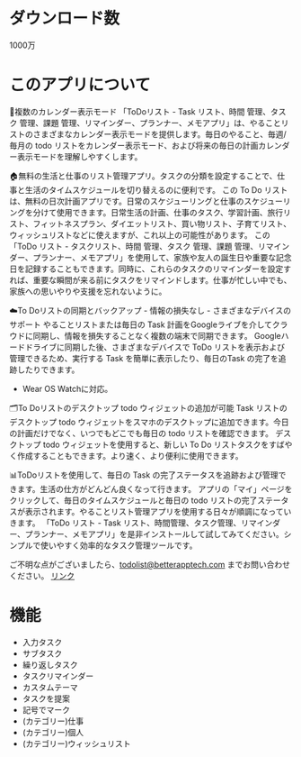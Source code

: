 # ダウンロード数
1000万
# このアプリについて
📅複数のカレンダー表示モード
「ToDoリスト - Task リスト、時間 管理、タスク 管理、課題 管理、リマインダー、プランナー、メモアプリ」は、やることリストのさまざまなカレンダー表示モードを提供します。毎日のやること、毎週/毎月の todo リストをカレンダー表示モード、および将来の毎日の計画カレンダー表示モードを理解しやすくします。

🏠無料の生活と仕事のリスト管理アプリ。タスクの分類を設定することで、仕事と生活のタイムスケジュールを切り替えるのに便利です。
この To Do リストは、無料の日次計画アプリです。日常のスケジューリングと仕事のスケジューリングを分けて使用できます。日常生活の計画、仕事のタスク、学習計画、旅行リスト、フィットネスプラン、ダイエットリスト、買い物リスト、子育てリスト、ウィッシュリストなどに使えますが、これ以上の可能性があります。
この「ToDo リスト - タスクリスト、時間 管理、タスク 管理、課題 管理、リマインダー、プランナー、メモアプリ」を使用して、家族や友人の誕生日や重要な記念日を記録することもできます。同時に、これらのタスクのリマインダーを設定すれば、重要な瞬間が来る前にタスクをリマインドします。仕事が忙しい中でも、家族への思いやりや支援を忘れないように。

☁️To Doリストの同期とバックアップ - 情報の損失なし - さまざまなデバイスのサポート
やることリストまたは毎日の Task 計画をGoogleライブを介してクラウドに同期し、情報を損失することなく複数の端末で同期できます。
Googleハードドライブに同期した後、さまざまなデバイスで ToDo リストを表示および管理できるため、実行する Task を簡単に表示したり、毎日のTask の完了を追跡したりできます。
- Wear OS Watchに対応。

🗂To Doリストのデスクトップ todo ウィジェットの追加が可能
Task リストのデスクトップ todo ウィジェットをスマホのデスクトップに追加できます。今日の計画だけでなく、いつでもどこでも毎日の todo リストを確認できます。
デスクトップ todo ウィジェットを使用すると、新しい To Do リストタスクをすばやく作成することもできます。より速く、より便利に使用できます。

📊ToDoリストを使用して、毎日の Task の完了ステータスを追跡および管理できます。生活の仕方がどんどん良くなって行きます。
アプリの「マイ」ページをクリックして、毎日のタイムスケジュールと毎日の todo リストの完了ステータスが表示されます。やることリスト管理アプリを使用する日々が順調になっていきます。
「ToDo リスト - Task リスト、時間管理、タスク管理、リマインダー、プランナー、メモアプリ」を是非インストールして試してみてください。シンプルで使いやすく効率的なタスク管理ツールです。

ご不明な点がございましたら、todolist@betterapptech.com までお問い合わせください。
[リンク](https://play.google.com/store/apps/details?id=todolist.scheduleplanner.dailyplanner.todo.reminders)

# 機能

- 入力タスク
- サブタスク
- 繰り返しタスク
- タスクリマインダー
- カスタムテーマ
- タスクを提案
- 記号でマーク
- (カテゴリー)仕事
- (カテゴリー)個人
- (カテゴリー)ウィッシュリスト